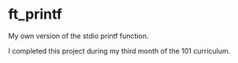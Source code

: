 # ft_printf
My own version of the stdio printf function.

I completed this project during my third month of the 101 curriculum.
